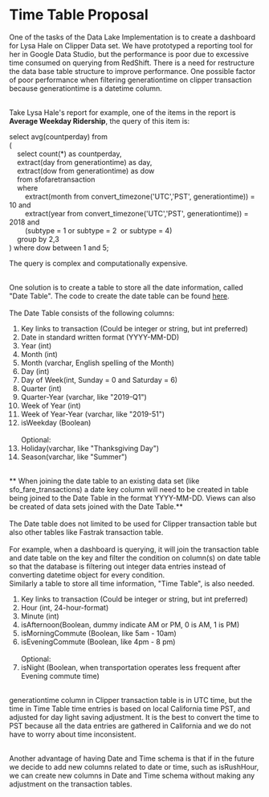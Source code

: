 # Time Table Proposal

One of the tasks of the Data Lake Implementation is to create a dashboard for Lysa Hale on Clipper Data set. We have prototyped a reporting tool for her in Google Data Studio, but the performance is poor due to excessive time consumed on querying from RedShift. There is a need for restructure the data base table structure to improve performance. One possible factor of poor performance when filtering generationtime on clipper transaction because generationtime is a datetime column. 
<br><br>

Take Lysa Hale's report for example, one of the items in the report is <b>Average Weekday Ridership</b>, the query of this item is:<br>

select avg(countperday) from<br>
(<br>
    select count(\*) as countperday,<br>
    extract(day from generationtime) as day,<br>
    extract(dow from generationtime) as dow<br>
    from sfofaretransaction<br>
    where<br>
        extract(month from convert_timezone('UTC','PST', generationtime)) = 10 and<br>
        extract(year from convert_timezone('UTC','PST', generationtime)) = 2018 and<br>
        (subtype = 1 or subtype = 2  or subtype = 4)<br>
    group by 2,3<br>
) where dow between 1 and 5;<br>

The query is complex and computationally expensive.<br><br>

One solution is to create a table to store all the date information, called "Date Table". The code to create the date table can be found [here](https://github.com/BayAreaMetro/eps-projects).
<br><br>
The Date Table consists of the following columns:<br>
1. Key links to transaction (Could be integer or string, but int preferred)
2. Date in standard written format (YYYY-MM-DD)
3. Year (int)
4. Month (int)
5. Month (varchar, English spelling of the Month)
6. Day (int)
7. Day of Week(int, Sunday = 0 and Saturday = 6)
8. Quarter (int)
9. Quarter-Year (varchar, like "2019-Q1")
10. Week of Year (int)
11. Week of Year-Year (varchar, like "2019-51")
12. isWeekday (Boolean)<br><br>
Optional:
13. Holiday(varchar, like "Thanksgiving Day")
14. Season(varchar, like "Summer")
<br>
** When joining the date table to an existing data set (like sfo_fare_transactions) a date key column will need to be created in table being joined to the Date Table in the format YYYY-MM-DD. Views can also be created of data sets joined with the Date Table.**
<br><br>
The Date table does not limited to be used for Clipper transaction table but also other tables like Fastrak transaction table. 
<br><br>
For example, when a dashboard is querying, it will join the transaction table and date table on the key and filter the condition on column(s) on date table so that the database is filtering out integer data entries instead of converting datetime object for every condition. 
<br>
Similarly a table to store all time information, "Time Table", is also needed.<br>

1. Key links to transaction (Could be integer or string, but int preferred)
2. Hour (int, 24-hour-format)
3. Minute (int)
4. isAfternoon(Boolean, dummy indicate AM or PM, 0 is AM, 1 is PM)
5. isMorningCommute (Boolean, like 5am - 10am)
6. isEveningCommute (Boolean, like 4pm - 8 pm)<br><br>
Optional:
7. isNight (Boolean, when transportation operates less frequent after Evening commute time)<br><br>

generationtime column in Clipper transaction table is in UTC time, but the time in Time Table time entries is based on local California time PST, and adjusted for day light saving adjustment. It is the best to convert the time to PST because all the data entries are gathered in California and we do not have to worry about time inconsistent.
<br><br>

Another advantage of having Date and Time schema is that if in the future we decide to add new columns related to date or time, such as isRushHour, we can create new columns in Date and Time schema without making any adjustment on the transaction tables.
